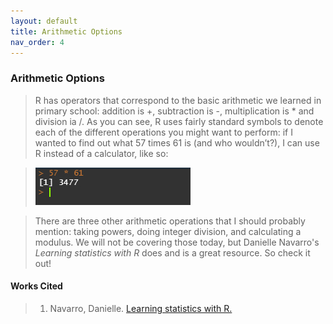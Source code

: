 ```yaml
---
layout: default
title: Arithmetic Options
nav_order: 4
---
```

### **Arithmetic Options**

> R has operators that correspond to the basic arithmetic we learned in primary school: addition is +, subtraction is -, multiplication is * and division ia /. As you can see, R uses fairly standard symbols to denote each of the different operations you might want to perform: if I wanted to find out what 57 times 61 is (and who wouldn’t?), I can use R instead of a calculator, like so:

> <img src="https://raw.githubusercontent.com/mefrazi2/mapping-with-r/main/img/arthmetic_operations.jpg">

> There are three other arithmetic operations that I should probably mention: taking powers, doing integer division, and calculating a modulus. We will not be covering those today, but Danielle Navarro's *Learning statistics with R* does and is a great resource. So check it out!

#### **Works Cited**
> 1. Navarro, Danielle. [Learning statistics with R.](https://learningstatisticswithr.com/)
